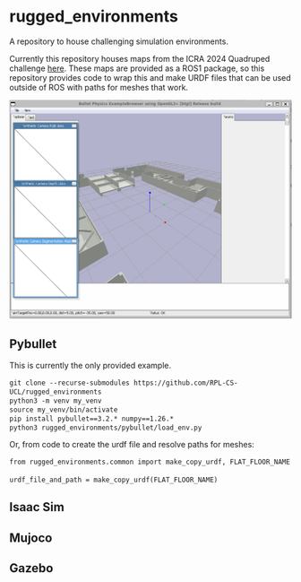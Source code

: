 # rugged_environments
A repository to house challenging simulation environments.

Currently this repository houses maps from the ICRA 2024 Quadruped challenge [here](https://github.com/teamgrit-lab/ICRA2024_Quadruped_Robot_Challenges/tree/c7437c0af517b24c29db77dd373cd3371c98df43). These maps are provided as a ROS1 package, so this repository provides code to wrap this and make URDF files that can be used outside of ROS with paths for meshes that work.

![example_pybullet](assets/env_example_pybullet.PNG)

## Pybullet

This is currently the only provided example.

```
git clone --recurse-submodules https://github.com/RPL-CS-UCL/rugged_environments
python3 -m venv my_venv
source my_venv/bin/activate
pip install pybullet==3.2.* numpy==1.26.*
python3 rugged_environments/pybullet/load_env.py
```

Or, from code to create the urdf file and resolve paths for meshes:
```
from rugged_environments.common import make_copy_urdf, FLAT_FLOOR_NAME

urdf_file_and_path = make_copy_urdf(FLAT_FLOOR_NAME)
```

## Isaac Sim

## Mujoco

## Gazebo